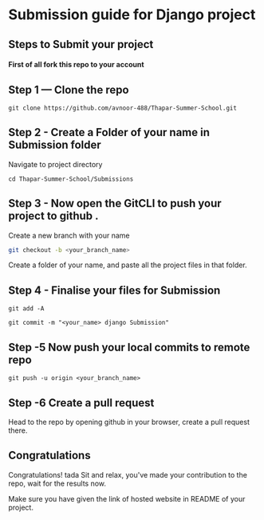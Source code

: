 
# Submission guide for Django project 




## Steps to Submit your project


#### First of all fork this repo to your account 

## Step 1 — Clone the repo
```
git clone https://github.com/avnoor-488/Thapar-Summer-School.git 

```

## Step 2  - Create a Folder of your name in Submission folder 
Navigate to project directory 
```
cd Thapar-Summer-School/Submissions
```

## Step 3 - Now open the GitCLI to push your project to github .

Create a new branch with your name

```bash
git checkout -b <your_branch_name>
```

Create a folder of your name, and paste all the project files in that folder. 

## Step 4 - Finalise your files for Submission

```
git add -A
```

```
git commit -m "<your_name> django Submission"

```

## Step -5 Now push your local commits to remote repo

```
git push -u origin <your_branch_name>
```

## Step -6 Create a pull request

Head to the repo by opening github in your browser, create a pull request there.

## Congratulations
Congratulations! tada Sit and relax, you've made your contribution to the repo, wait for the results now.

Make sure you have given the link of hosted website in README of your project.

